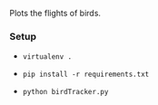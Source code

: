 Plots the flights of birds.

### Setup

- `virtualenv .`

- `pip install -r requirements.txt`

- `python birdTracker.py`

